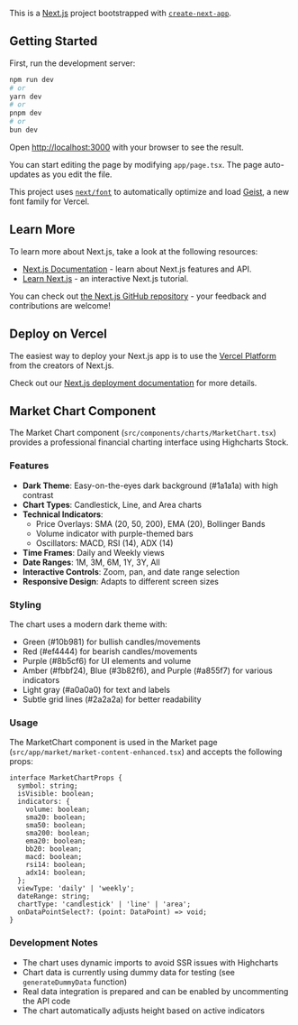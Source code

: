 This is a [Next.js](https://nextjs.org) project bootstrapped with [`create-next-app`](https://nextjs.org/docs/app/api-reference/cli/create-next-app).

## Getting Started

First, run the development server:

```bash
npm run dev
# or
yarn dev
# or
pnpm dev
# or
bun dev
```

Open [http://localhost:3000](http://localhost:3000) with your browser to see the result.

You can start editing the page by modifying `app/page.tsx`. The page auto-updates as you edit the file.

This project uses [`next/font`](https://nextjs.org/docs/app/building-your-application/optimizing/fonts) to automatically optimize and load [Geist](https://vercel.com/font), a new font family for Vercel.

## Learn More

To learn more about Next.js, take a look at the following resources:

- [Next.js Documentation](https://nextjs.org/docs) - learn about Next.js features and API.
- [Learn Next.js](https://nextjs.org/learn) - an interactive Next.js tutorial.

You can check out [the Next.js GitHub repository](https://github.com/vercel/next.js) - your feedback and contributions are welcome!

## Deploy on Vercel

The easiest way to deploy your Next.js app is to use the [Vercel Platform](https://vercel.com/new?utm_medium=default-template&filter=next.js&utm_source=create-next-app&utm_campaign=create-next-app-readme) from the creators of Next.js.

Check out our [Next.js deployment documentation](https://nextjs.org/docs/app/building-your-application/deploying) for more details.

## Market Chart Component

The Market Chart component (`src/components/charts/MarketChart.tsx`) provides a professional financial charting interface using Highcharts Stock.

### Features

- **Dark Theme**: Easy-on-the-eyes dark background (#1a1a1a) with high contrast
- **Chart Types**: Candlestick, Line, and Area charts
- **Technical Indicators**:
  - Price Overlays: SMA (20, 50, 200), EMA (20), Bollinger Bands
  - Volume indicator with purple-themed bars
  - Oscillators: MACD, RSI (14), ADX (14)
- **Time Frames**: Daily and Weekly views
- **Date Ranges**: 1M, 3M, 6M, 1Y, 3Y, All
- **Interactive Controls**: Zoom, pan, and date range selection
- **Responsive Design**: Adapts to different screen sizes

### Styling

The chart uses a modern dark theme with:
- Green (#10b981) for bullish candles/movements
- Red (#ef4444) for bearish candles/movements
- Purple (#8b5cf6) for UI elements and volume
- Amber (#fbbf24), Blue (#3b82f6), and Purple (#a855f7) for various indicators
- Light gray (#a0a0a0) for text and labels
- Subtle grid lines (#2a2a2a) for better readability

### Usage

The MarketChart component is used in the Market page (`src/app/market/market-content-enhanced.tsx`) and accepts the following props:

```tsx
interface MarketChartProps {
  symbol: string;
  isVisible: boolean;
  indicators: {
    volume: boolean;
    sma20: boolean;
    sma50: boolean;
    sma200: boolean;
    ema20: boolean;
    bb20: boolean;
    macd: boolean;
    rsi14: boolean;
    adx14: boolean;
  };
  viewType: 'daily' | 'weekly';
  dateRange: string;
  chartType: 'candlestick' | 'line' | 'area';
  onDataPointSelect?: (point: DataPoint) => void;
}
```

### Development Notes

- The chart uses dynamic imports to avoid SSR issues with Highcharts
- Chart data is currently using dummy data for testing (see `generateDummyData` function)
- Real data integration is prepared and can be enabled by uncommenting the API code
- The chart automatically adjusts height based on active indicators
